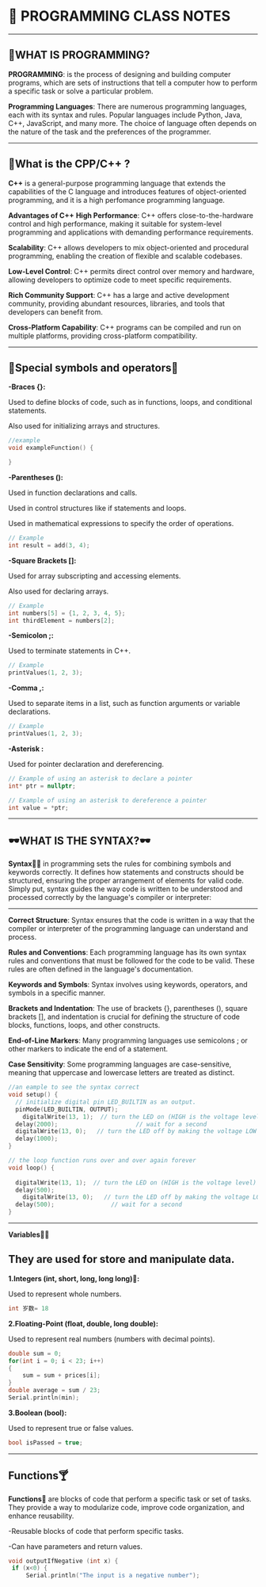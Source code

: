 # :rocket: **PROGRAMMING CLASS NOTES**
---


:speech_balloon:**WHAT IS PROGRAMMING?**
---
**PROGRAMMING**: is the process of designing and building computer programs, which are sets of instructions that tell a computer how to perform a specific task or solve a particular problem.


**Programming Languages**: There are numerous programming languages, each with its syntax and rules. Popular languages include Python, Java, C++, JavaScript, and many more. The choice of language often depends on the nature of the task and the preferences of the programmer.
___

**:pencil:What is the CPP/C++ ?**
---
**C++** is a general-purpose programming language that extends the capabilities of the C language and introduces features of object-oriented programming, and it is a high perfomance programming language.

**Advantages of C++**
**High Performance**: C++ offers close-to-the-hardware control and high performance, making it suitable for system-level programming and applications with demanding performance requirements.

**Scalability**: C++ allows developers to mix object-oriented and procedural programming, enabling the creation of flexible and scalable codebases.

**Low-Level Control**: C++ permits direct control over memory and hardware, allowing developers to optimize code to meet specific requirements.

**Rich Community Support**: C++ has a large and active development community, providing abundant resources, libraries, and tools that developers can benefit from.

**Cross-Platform Capability**: C++ programs can be compiled and run on multiple platforms, providing cross-platform compatibility.
___


**👀Special symbols and operators👀**
---
**-Braces {}:**

Used to define blocks of code, such as in functions, loops, and conditional statements.

Also used for initializing arrays and structures.

```C++
//example
void exampleFunction() {

}
```

**-Parentheses ():**

Used in function declarations and calls.

Used in control structures like if statements and loops.

Used in mathematical expressions to specify the order of operations.

```C++
// Example 
int result = add(3, 4);
```

**-Square Brackets []:**

Used for array subscripting and accessing elements.

Also used for declaring arrays.

```C++
// Example 
int numbers[5] = {1, 2, 3, 4, 5};
int thirdElement = numbers[2];
```

**-Semicolon ;:**

Used to terminate statements in C++.

```C++
// Example 
printValues(1, 2, 3);
```

**-Comma ,:**

Used to separate items in a list, such as function arguments or variable declarations.

```C++
// Example 
printValues(1, 2, 3);
```

**-Asterisk :**

Used for pointer declaration and dereferencing.

```c++
// Example of using an asterisk to declare a pointer
int* ptr = nullptr;

// Example of using an asterisk to dereference a pointer
int value = *ptr;
```
___


**🕶WHAT IS THE SYNTAX?🕶**
---

**Syntax🤌🏽** in programming sets the rules for combining symbols and keywords correctly. It defines how statements and constructs should be structured, ensuring the proper arrangement of elements for valid code. Simply put, syntax guides the way code is written to be understood and processed correctly by the language's compiler or interpreter:
___
**Correct Structure**: Syntax ensures that the code is written in a way that the compiler or interpreter of the programming language can understand and process.

**Rules and Conventions**: Each programming language has its own syntax rules and conventions that must be followed for the code to be valid. These rules are often defined in the language's documentation.

**Keywords and Symbols**: Syntax involves using keywords, operators, and symbols in a specific manner.

**Brackets and Indentation**: The use of brackets {}, parentheses (), square brackets [], and indentation is crucial for defining the structure of code blocks, functions, loops, and other constructs.

**End-of-Line Markers**: Many programming languages use semicolons ; or other markers to indicate the end of a statement.

**Case Sensitivity**: Some programming languages are case-sensitive, meaning that uppercase and lowercase letters are treated as distinct.

```C++
//an eample to see the syntax correct
void setup() {
  // initialize digital pin LED_BUILTIN as an output.
  pinMode(LED_BUILTIN, OUTPUT);
    digitalWrite(13, 1);  // turn the LED on (HIGH is the voltage level)
  delay(2000);                      // wait for a second
  digitalWrite(13, 0);   // turn the LED off by making the voltage LOW
  delay(1000);     
}

// the loop function runs over and over again forever
void loop() {
 
  digitalWrite(13, 1);  // turn the LED on (HIGH is the voltage level)
  delay(500);    
    digitalWrite(13, 0);   // turn the LED off by making the voltage LOW
  delay(500);                // wait for a second
}
```
___



**Variables🛌🏽**

They are used for store and manipulate data.
---

**1.Integers (int, short, long, long long)🥢:**

Used to represent whole numbers.

```C++
int 岁数= 18

```

**2.Floating-Point (float, double, long double):**

Used to represent real numbers (numbers with decimal points).

```C++
double sum = 0; 
for(int i = 0; i < 23; i++) 
{
    sum = sum + prices[i]; 
}
double average = sum / 23;
Serial.println(min);
```

**3.Boolean (bool):**

Used to represent true or false values.
```c++
bool isPassed = true;
```
___

**Functions🍸**
---

**Functions🚝** are blocks of code that perform a specific task or set of tasks. They provide a way to modularize code, improve code organization, and enhance reusability. 

-Reusable blocks of code that perform specific tasks.

-Can have parameters and return values.

```c++
void outputIfNegative (int x) {
 if (x<0) {
     Serial.println("The input is a negative number");
```






